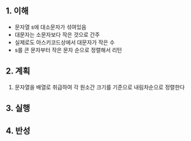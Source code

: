 ## 1. 이해

* 문자열 s에 대소문자가 섞여있음
* 대문자는 소문자보다 작은 것으로 간주
* 실제로도 아스키코드상에서 대문자가 작은 수
* s를 큰 문자부터 작은 문자 순으로 정렬해서 리턴 

## 2. 계획

1. 문자열을 배열로 취급하여 각 원소간 크기를 기준으로 내림차순으로 정렬한다

## 3. 실행

## 4. 반성